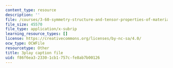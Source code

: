 ```yaml
---
content_type: resource
description: ''
file: /courses/3-60-symmetry-structure-and-tensor-properties-of-materials-fall-2005/f86f6ea323301cb1757cfe8ab7b00126_9JXMg32f09w.srt
file_size: 45570
file_type: application/x-subrip
learning_resource_types: []
license: https://creativecommons.org/licenses/by-nc-sa/4.0/
ocw_type: OCWFile
resourcetype: Other
title: 3play caption file
uid: f86f6ea3-2330-1cb1-757c-fe8ab7b00126
---
```


